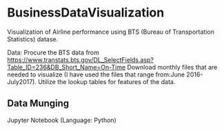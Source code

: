 # BusinessDataVisualization
Visualization of Airline performance using BTS (Bureau of Transportation Statistics) datase.

Data: Procure the BTS data from https://www.transtats.bts.gov/DL_SelectFields.asp?Table_ID=236&DB_Short_Name=On-Time
Download monthly files that are needed to visualize (I have used the files that range from:June 2016- July2017). Utilize the lookup tables for features of the data. 

## Data Munging
Jupyter Notebook (Language: Python)
